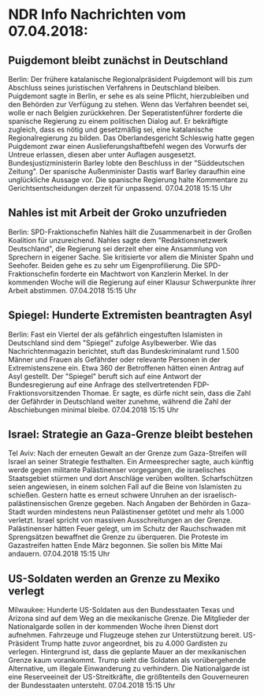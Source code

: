 # NDR Info Nachrichten vom 07.04.2018:


## Puigdemont bleibt zunächst in Deutschland
Berlin: Der frühere katalanische Regionalpräsident Puigdemont will bis zum Abschluss seines juristischen Verfahrens in Deutschland bleiben. Puigdemont sagte in Berlin, er sehe es als seine Pflicht, hierzubleiben und den Behörden zur Verfügung zu stehen. Wenn das Verfahren beendet sei, wolle er nach Belgien zurückkehren. Der Seperatistenführer forderte die spanische Regierung zu einem politischen Dialog auf. Er bekräftigte zugleich, dass es nötig und gesetzmäßig sei, eine katalanische Regionalregierung zu bilden. Das Oberlandesgericht Schleswig hatte gegen Puigdemont zwar einen Auslieferungshaftbefehl wegen des Vorwurfs der Untreue erlassen, diesen aber unter Auflagen ausgesetzt. Bundesjustizministerin Barley lobte den Beschluss in der "Süddeutschen Zeitung". Der spanische Außenminister Dastis warf Barley daraufhin eine unglückliche Aussage vor. Die spanische Regierung halte Kommentare zu Gerichtsentscheidungen derzeit für unpassend. 07.04.2018 15:15 Uhr 

## Nahles ist mit Arbeit der Groko unzufrieden
Berlin: SPD-Fraktionschefin Nahles hält die Zusammenarbeit in der Großen Koalition für unzureichend. Nahles sagte dem "Redaktionsnetzwerk Deutschland", die Regierung sei derzeit eher eine Ansammlung von Sprechern in eigener Sache. Sie kritisierte vor allem die Minister Spahn und Seehofer. Beiden gehe es zu sehr um Eigenprofilierung. Die SPD-Fraktionschefin forderte ein Machtwort von Kanzlerin Merkel. In der kommenden Woche will die Regierung auf einer Klausur Schwerpunkte ihrer Arbeit abstimmen. 07.04.2018 15:15 Uhr 

## Spiegel: Hunderte Extremisten beantragten Asyl
Berlin: 	Fast ein Viertel der als gefährlich eingestuften Islamisten in Deutschland sind dem "Spiegel" zufolge Asylbewerber. Wie das Nachrichtenmagazin berichtet, stuft das Bundeskriminalamt rund 1.500 Männer und Frauen als Gefährder oder relevante Personen in der Extremistenszene ein. Etwa 360 der Betroffenen hätten einen Antrag auf Asyl gestellt. Der "Spiegel" beruft sich auf eine Antwort der Bundesregierung auf eine Anfrage des stellvertretenden FDP-Fraktionsvorsitzenden Thomae. Er sagte, es dürfe nicht sein, dass die Zahl der Gefährder in Deutschland weiter zunehme, während die Zahl der Abschiebungen minimal bleibe. 07.04.2018 15:15 Uhr 

## Israel: Strategie an Gaza-Grenze bleibt bestehen
Tel Aviv: Nach der erneuten Gewalt an der Grenze zum Gaza-Streifen will Israel an seiner Strategie festhalten. Ein Armeesprecher sagte, auch künftig werde gegen militante Palästinenser vorgegangen, die israelisches Staatsgebiet stürmen und dort Anschläge verüben wollten. Scharfschützen seien angewiesen, in einem solchen Fall auf die Beine von Islamisten zu schießen. Gestern hatte es erneut schwere Unruhen an der israelisch-palästinensischen Grenze gegeben. Nach Angaben der Behörden in Gaza-Stadt wurden mindestens neun Palästinenser getötet und mehr als 1.000 verletzt. Israel spricht von massiven Ausschreitungen an der Grenze. Palästinenser hätten Feuer gelegt, um im Schutz der Rauchschwaden mit Sprengsätzen bewaffnet die Grenze zu überqueren. Die Proteste im Gazastreifen hatten Ende März begonnen. Sie sollen bis Mitte Mai andauern. 07.04.2018 15:15 Uhr 

## US-Soldaten werden an Grenze zu Mexiko verlegt
Milwaukee:	Hunderte US-Soldaten aus den Bundesstaaten Texas und Arizona sind auf dem Weg an die mexikanische Grenze. Die Mitglieder der Nationalgarde sollen in der kommenden Woche ihren Dienst dort aufnehmen. Fahrzeuge und Flugzeuge stehen zur Unterstützung bereit. US-Präsident Trump hatte zuvor angeordnet, bis zu 4.000 Gardisten zu verlegen. Hintergrund ist, dass die geplante Mauer an der mexikanischen Grenze kaum vorankommt. Trump sieht die Soldaten als vorübergehende Alternative, um illegale Einwanderung zu verhindern. Die Nationalgarde ist eine Reserveeineit der US-Streitkräfte, die größtenteils den Gouverneuren der Bundesstaaten untersteht. 07.04.2018 15:15 Uhr 
